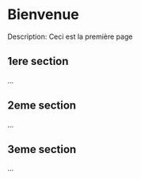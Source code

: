 # Bienvenue

Description: Ceci est la première page

## 1ere section
...

## 2eme section
...

## 3eme section
...
